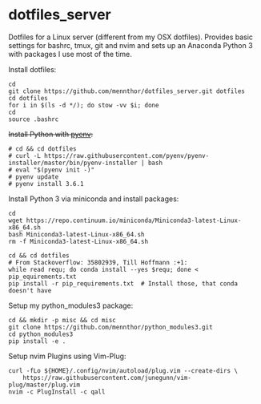 # dotfiles_server

Dotfiles for a Linux server (different from my OSX dotfiles).
Provides basic settings for bashrc, tmux, git and nvim and sets up an Anaconda Python 3 with packages I use most of the time.

Install dotfiles:

```
cd
git clone https://github.com/mennthor/dotfiles_server.git dotfiles
cd dotfiles
for i in $(ls -d */); do stow -vv $i; done
cd
source .bashrc
```

~~Install Python with [pyenv](https://github.com/pyenv/pyenv-installer):~~

```
# cd && cd dotfiles
# curl -L https://raw.githubusercontent.com/pyenv/pyenv-installer/master/bin/pyenv-installer | bash
# eval "$(pyenv init -)"
# pyenv update
# pyenv install 3.6.1
```

Install Python 3 via miniconda and install packages:

```
cd
wget https://repo.continuum.io/miniconda/Miniconda3-latest-Linux-x86_64.sh
bash Miniconda3-latest-Linux-x86_64.sh
rm -f Miniconda3-latest-Linux-x86_64.sh

cd && cd dotfiles
# From Stackoverflow: 35802939, Till Hoffmann :+1:
while read requ; do conda install --yes $requ; done < pip_equirements.txt
pip install -r pip_requirements.txt  # Install those, that conda doesn't have
```

Setup my python_modules3 package:

```
cd && mkdir -p misc && cd misc
git clone https://github.com/mennthor/python_modules3.git
cd python_modules3
pip install -e .
```

Setup nvim Plugins using Vim-Plug:

```
curl -fLo ${HOME}/.config/nvim/autoload/plug.vim --create-dirs \
    https://raw.githubusercontent.com/junegunn/vim-plug/master/plug.vim
nvim -c PlugInstall -c qall
```
